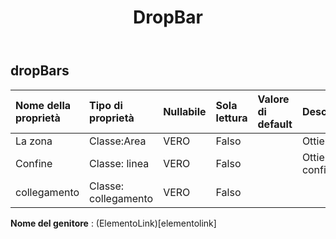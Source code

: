 ﻿---
title: DropBar
second_title: Aspose.Cells Cloud Documen
type: docs
url: /it/specification/model/dropbars/
description: "Aspose.Cells Specifica del modello cloud: DropBars. Gestisci facilmente Excel e altri fogli di calcolo con funzionalità come apertura, generazione, modifica, divisione, unione, confronto e conversione"
weight: 50
---
## **dropBars**

 

| Nome della proprietà| Tipo di proprietà| Nullabile| Sola lettura| Valore di default| Descrizione|
|:- |:- |:- |:- |:- |:- |
| La zona| Classe:Area| VERO| Falso|| Ottiene il .|
| Confine| Classe: linea| VERO| Falso|| Ottiene il confine.|
| collegamento| Classe: collegamento| VERO| Falso|||

**Nome del genitore** : (ElementoLink)[elementolink]